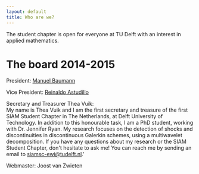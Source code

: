 ```yaml
---
layout: default
title: Who are we?
---
```


The student chapter is open for everyone at TU Delft with an interest in applied mathematics.

The board 2014-2015
===================

President: [Manuel Baumann]
<!-- <img src="images/manuel.jpg" alt="Drawing" style="width: 150px;"/>  -->

Vice President: [Reinaldo Astudillo]

Secretary and Treasurer Thea Vuik: <br>My name is Thea Vuik and I am the first secretary and treasure of the first SIAM Student Chapter in The Netherlands, at Delft University of Technology. In addition to this honourable task, I am a PhD student, working with Dr. Jennifer Ryan. My research focuses on the detection of shocks and discontinuities in discontinuous Galerkin schemes, using a multiwavelet decomposition. If you have any questions about my research or the SIAM Student Chapter, don't hesitate to ask me! You can reach me by sending an email to siamsc-ewi@tudelft.nl.' 

Webmaster: Joost van Zwieten


[Manuel Baumann]: http://www.manuelbaumann.de
[Reinaldo Astudillo]: http://ta.twi.tudelft.nl/nw/users/rastudillo/

